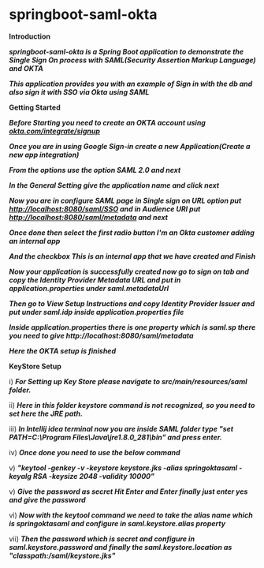 # springboot-saml-okta

**Introduction**

**_springboot-saml-okta is a Spring Boot application to demonstrate the Single Sign On process with SAML(Security Assertion Markup Language) and OKTA_**

**_This application provides you with an example of Sign in with the db and also sign it with SSO via Okta using SAML_**

**Getting Started**

**_Before Starting you need to create an OKTA account using [okta.com/integrate/signup]()_**

**_Once you are in using Google Sign-in create a new Application(Create a new app integration)_**

**_From the options use the option SAML 2.0 and next_**

**_In the General Setting give the application name and click next_**

**_Now you are in configure SAML page in Single sign on URL option put [http://localhost:8080/saml/SSO](https://localhost:8443/saml/SSO) and in Audience URI put [http://localhost:8080/saml/metadata](https://localhost:8443/saml/metadata) and next_**

**_Once done then select the first radio button I'm an Okta customer adding an internal app_**

**_And the checkbox This is an internal app that we have created and Finish_**

**_Now your application is successfully created now go to sign on tab and copy the Identity Provider Metadata URL and put in application.properties under saml.metadataUrl_**

**_Then go to View Setup Instructions and copy Identity Provider Issuer and put under saml.idp inside application.properties file_**

**_Inside application.properties there is one property which is saml.sp there you need to give http://localhost:8080/saml/metadata_**

**_Here the OKTA setup is finished_**

**KeyStore Setup**

i) **_For Setting up Key Store please navigate to src/main/resources/saml folder._**

ii) **_Here in this folder keystore command is not recognized, so you need to set here the JRE path._**

iii) **_In Intellij idea terminal now you are inside SAML folder type "**set PATH=C:\Program Files\Java\jre1.8.0_281\bin**" and press enter._**

iv) **_Once done you need to use the below command_**

v) **_"keytool -genkey -v -keystore keystore.jks -alias springoktasaml -keyalg RSA -keysize 2048 -validity 10000"_**

v) **_Give the password as secret Hit Enter and Enter finally just enter yes and give the password_**

vi) **_Now with the keytool command we need to take the alias name which is springoktasaml and configure in saml.keystore.alias property_**

vii) **_Then the password which is secret and configure in saml.keystore.password and finally the saml.keystore.location as "classpath:/saml/keystore.jks"_**